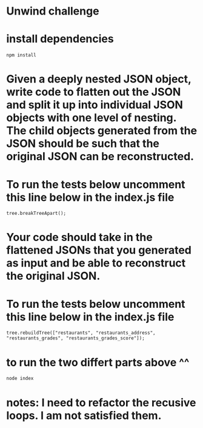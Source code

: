 

# Unwind challenge

# install dependencies
`npm install`

# Given a deeply nested JSON object, write code to flatten out the JSON and split it up into individual JSON objects with one level of nesting. The child objects generated from the JSON should be such that the original JSON can be reconstructed.
# To run the tests below uncomment this line below in the index.js file
`tree.breakTreeApart();`

# Your code should take in the flattened JSONs that you generated as input and be able to reconstruct the original JSON.
# To run the tests below uncomment this line below in the index.js file
`tree.rebuildTree(["restaurants", "restaurants_address", "restaurants_grades", "restaurants_grades_score"]);`

# to run the two differt parts above ^^
`node index`

# notes:  I need to refactor the recusive loops.  I am not satisfied them.  